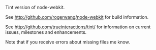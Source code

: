 Tint version of node-webkit. 

See http://github.com/rogerwang/node-webkit for build information.

See http://github.com/trueinteractions/tint/ for information on current issues, milestones and enhancements. 

Note that if you receive errors about missing files me know.
